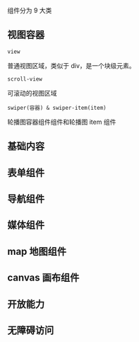 组件分为 9 大类

## 视图容器

`view`

普通视图区域，类似于 div，是一个块级元素。

`scroll-view`

可滚动的视图区域

`swiper(容器) & swiper-item(item)`

轮播图容器组件组件和轮播图 item 组件

## 基础内容


## 表单组件


## 导航组件


## 媒体组件


## map 地图组件


## canvas 画布组件


## 开放能力


## 无障碍访问

